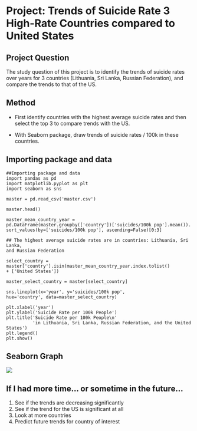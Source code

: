# Project: Trends of Suicide Rate 3 High-Rate Countries compared to United States

## Project Question
The study question of this project is to identify the trends of suicide rates over years for 3 countries (Lithuania, Sri Lanka, Russian Federation), and compare the trends to that of the US.

## Method
* First identify countries with the highest average suicide rates and then select the top 3 to compare trends with the US.

* With Seaborn package, draw trends of suicide rates / 100k in these countries.

## Importing package and data
```
##Importing package and data
import pandas as pd
import matplotlib.pyplot as plt
import seaborn as sns

master = pd.read_csv('master.csv')

master.head()

master_mean_country_year = 
pd.DataFrame(master.groupby(['country'])['suicides/100k pop'].mean()).
sort_values(by=['suicides/100k pop'], ascending=False)[0:3]

## The highest average suicide rates are in countries: Lithuania, Sri Lanka, 
and Russian Federation

select_country = master['country'].isin(master_mean_country_year.index.tolist() 
+ ['United States'])

master_select_country = master[select_country]

sns.lineplot(x='year', y='suicides/100k pop', 
hue='country', data=master_select_country)

plt.xlabel('year')
plt.ylabel('Suicide Rate per 100k People')
plt.title('Suicide Rate per 100k People\n'
          'in Lithuania, Sri Lanka, Russian Federation, and the United States')
plt.legend()
plt.show()
```

## Seaborn Graph
![](https://raw.githubusercontent.com/biof309/spring2019-solo-project-lai1737/master/Project%20Contents/Trend%20Graphs.png)

## If I had more time... or sometime in the future...
1. See if the trends are decreasing significantly
2. See if the trend for the US is significant at all
3. Look at more countries
4. Predict future trends for country of interest